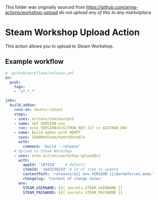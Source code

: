 This folder was originally sourced from https://github.com/arma-actions/workshop-upload
*do not upload any of this to any marketplace*

# Steam Workshop Upload Action

This action allows you to upload to Steam Workshop.

## Example workflow

```yml
# .github/workflows/release.yml
on:
  push:
    tags:
    - 'v*.*.*'

jobs:
  build_addon:
    runs-on: ubuntu-latest
    steps:
    - uses: actions/checkout@v1
    - name: Set VERSION env
      run: echo VERSION=${GITHUB_REF:11} >> $GITHUB_ENV
    - name: Build addon with HEMTT
      uses: 16AAModTeam/hemtt@stable
      with:
        command: 'build --release'
    # Upload to Steam Workshop
    - uses: arma-actions/workshop-upload@v1
      with:
        appId: '107410'    # default
        itemId: '1643238133' # Id of item to update
        contentPath: 'releases/${{ env.VERSION }}/@armaforces_mods'
        changelog: 'Content of change notes'
      env:
        STEAM_USERNAME: ${{ secrets.STEAM_USERNAME }}
        STEAM_PASSWORD: ${{ secrets.STEAM_PASSWORD }}
```
